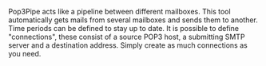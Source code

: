 Pop3Pipe acts like a pipeline between different mailboxes. This tool automatically gets mails from several mailboxes and sends them to another. Time periods can be defined to stay up to date. It is possible to define "connections", these consist of a source POP3 host, a submitting SMTP server and a destination address. Simply create as much connections as you need.